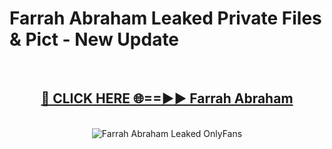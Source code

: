 # Farrah Abraham Leaked Private Files & Pict - New Update
<br>
<div align="center">
<h2><a href="https://mediafilles.blogspot.com/?title=Farrah_Abraham" rel="nofollow">🔴 CLICK HERE 🌐==►► Farrah Abraham</a></h2>
<br>
<a href="https://mediafilles.blogspot.com/?title=Farrah_Abraham" rel="nofollow" data-target="animated-image.originalLink"><img src="https://i.ibb.co.com/WyWwxjT/player-gif2.gif" alt="Farrah Abraham Leaked OnlyFans" style="max-width: 100%; display: inline-block;" data-target="animated-image.originalImage"></a>
</div>
<br>
